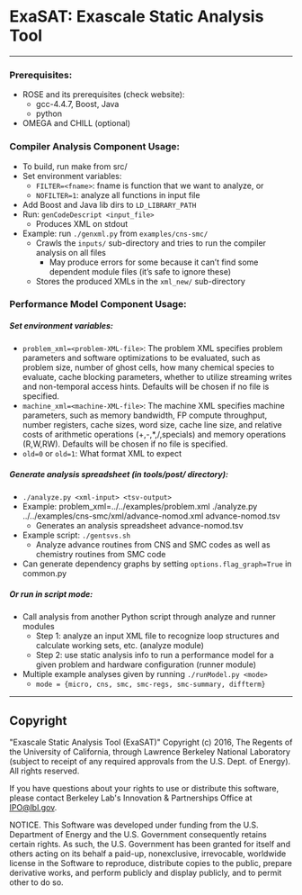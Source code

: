 ExaSAT: Exascale Static Analysis Tool
======
---
### Prerequisites: ###
- ROSE and its prerequisites (check website):
  - gcc-4.4.7, Boost, Java
  - python
- OMEGA and CHILL (optional)

### Compiler Analysis Component Usage: ###
- To build, run make from src/
-  Set environment variables:
    - `FILTER=<fname>`: fname is function that we want to analyze, or
    - `NOFILTER=1`: analyze all functions in input file
  - Add Boost and Java lib dirs to `LD_LIBRARY_PATH`
  - Run: `genCodeDescript <input_file>`
    - Produces XML on stdout
  - Example: run `./genxml.py` from `examples/cns-smc/`
    - Crawls the `inputs/` sub-directory and tries to run the compiler analysis on all files
      - May produce errors for some because it can’t find some dependent module files (it’s safe to ignore these)
    - Stores the produced XMLs in the `xml_new/` sub-directory

### Performance Model Component Usage: ###

##### Set environment variables: #####
  - `problem_xml=<problem-XML-file>`:
    The problem XML specifies problem parameters and software
    optimizations to be evaluated, such as problem size, number of
    ghost cells, how many chemical species to evaluate, cache blocking
    parameters, whether to utilize streaming writes and non-temporal
    access hints.  Defaults will be chosen if no file is specified.
  - `machine_xml=<machine-XML-file>`:
    The machine XML specifies machine parameters, such as memory
    bandwidth, FP compute throughput, number registers, cache sizes, word
    size, cache line size, and relative costs of arithmetic operations
    (+,-,*,/,specials) and memory operations (R,W,RW).  Defaults will
    be chosen if no file is specified.
  - `old=0` or `old=1`:
    What format XML to expect

##### Generate analysis spreadsheet (in tools/post/ directory): #####
- `./analyze.py <xml-input> <tsv-output>`
- Example: problem_xml=../../examples/problem.xml ./analyze.py ../../examples/cns-smc/xml/advance-nomod.xml advance-nomod.tsv
  - Generates an analysis spreadsheet advance-nomod.tsv
- Example script: `./gentsvs.sh`
  - Analyze advance routines from CNS and SMC codes as well as chemistry routines from SMC code
- Can generate dependency graphs by setting `options.flag_graph=True` in common.py

##### Or run in script mode: #####
  - Call analysis from another Python script through analyze and runner modules
    - Step 1: analyze an input XML file to recognize loop structures and calculate working sets, etc. (analyze module)
    - Step 2: use static analysis info to run a performance model for a given problem and hardware configuration (runner module)
  - Multiple example analyses given by running `./runModel.py <mode>`
    - `mode = {micro, cns, smc, smc-regs, smc-summary, diffterm}`

---
## Copyright ##
"Exascale Static Analysis Tool (ExaSAT)" Copyright (c) 2016, The Regents of the University of California, through Lawrence Berkeley National Laboratory (subject to receipt of any required approvals from the U.S. Dept. of Energy).  All rights reserved.

If you have questions about your rights to use or distribute this software, please contact Berkeley Lab's Innovation & Partnerships Office at  IPO@lbl.gov.

NOTICE.  This Software was developed under funding from the U.S. Department of Energy and the U.S. Government consequently retains certain rights. As such, the U.S. Government has been granted for itself and others acting on its behalf a paid-up, nonexclusive, irrevocable, worldwide license in the Software to reproduce, distribute copies to the public, prepare derivative works, and perform publicly and display publicly, and to permit other to do so.
